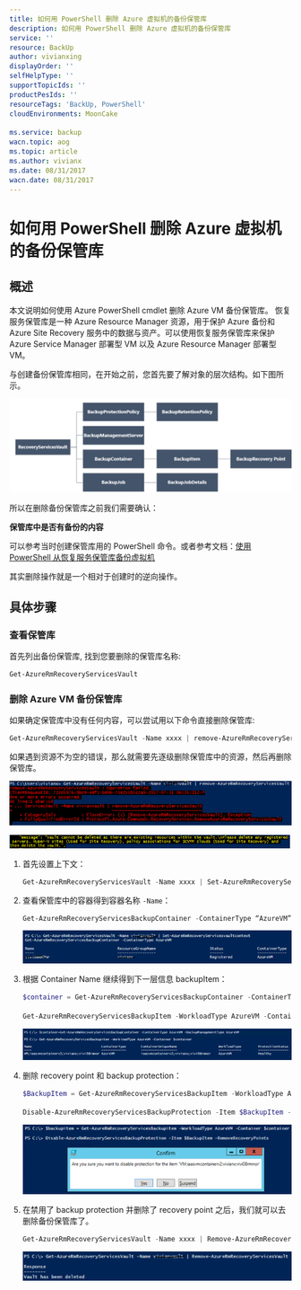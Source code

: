 ```yaml
---
title: 如何用 PowerShell 删除 Azure 虚拟机的备份保管库
description: 如何用 PowerShell 删除 Azure 虚拟机的备份保管库
service: ''
resource: BackUp
author: vivianxing
displayOrder: ''
selfHelpType: ''
supportTopicIds: ''
productPesIds: ''
resourceTags: 'BackUp, PowerShell'
cloudEnvironments: MoonCake

ms.service: backup
wacn.topic: aog
ms.topic: article
ms.author: vivianx
ms.date: 08/31/2017
wacn.date: 08/31/2017
---
```

# 如何用 PowerShell 删除 Azure 虚拟机的备份保管库

## 概述

本文说明如何使用 Azure PowerShell cmdlet 删除 Azure VM 备份保管库。 恢复服务保管库是一种 Azure Resource Manager 资源，用于保护 Azure 备份和 Azure Site Recovery 服务中的数据与资产。可以使用恢复服务保管库来保护 Azure Service Manager 部署型 VM 以及 Azure Resource Manager 部署型 VM。

与创建备份保管库相同，在开始之前，您首先要了解对象的层次结构。如下图所示。

![chart](media/aog-backup-howto-remove-with-powershell/chart.png)

所以在删除备份保管库之前我们需要确认：

**保管库中是否有备份的内容**

可以参考当时创建保管库用的 PowerShell 命令。或者参考文档：[使用 PowerShell 从恢复服务保管库备份虚拟机](https://docs.azure.cn/zh-cn/backup/backup-azure-vms-automation)

其实删除操作就是一个相对于创建时的逆向操作。

## 具体步骤

### 查看保管库

首先列出备份保管库, 找到您要删除的保管库名称:

```PowerShell
Get-AzureRmRecoveryServicesVault
```

### 删除 Azure VM 备份保管库

如果确定保管库中没有任何内容，可以尝试用以下命令直接删除保管库:

```PowerShell
Get-AzureRmRecoveryServicesVault -Name xxxx | remove-AzureRmRecoveryServicesVault
```

如果遇到资源不为空的错误，那么就需要先逐级删除保管库中的资源，然后再删除保管库。

![powershell-1](media/aog-backup-howto-remove-with-powershell/powershell-1.png)

![powershell-2](media/aog-backup-howto-remove-with-powershell/powershell-2.png)

1.	首先设置上下文：

    ```PowerShell
    Get-AzureRmRecoveryServicesVault -Name xxxx | Set-AzureRmRecoveryServicesVaultContext 
    ```

2.	查看保管库中的容器得到容器名称 `-Name`：

    ```PowerShell
    Get-AzureRmRecoveryServicesBackupContainer -ContainerType “AzureVM” 
    ```

    ![powershell-3](media/aog-backup-howto-remove-with-powershell/powershell-3.png)

3.	根据 Container Name 继续得到下一层信息 backupItem：

    ```PowerShell
    $container = Get-AzureRmRecoveryServicesBackupContainer -ContainerType AzureVM -BackupManagementType AzureRM 

    Get-AzureRmRecoveryServicesBackupItem -WorkloadType AzureVM -Container $container 
    ```

    ![powershell-4](media/aog-backup-howto-remove-with-powershell/powershell-4.png)

4.	删除 recovery point 和 backup protection：

    ```PowerShell
    $BackupItem = Get-AzureRmRecoveryServicesBackupItem -WorkloadType AzureVM -Container $container

    Disable-AzureRmRecoveryServicesBackupProtection -Item $BackupItem -RemoveRecoveryPoints
    ```

    ![powershell-5](media/aog-backup-howto-remove-with-powershell/powershell-5.png)

5.	在禁用了 backup protection 并删除了 recovery point 之后，我们就可以去删除备份保管库了。

    ```PowerShell
    Get-AzureRmRecoveryServicesVault -Name xxxx | Remove-AzureRmRecoveryServicesVault 
    ```

    ![powershell-6](media/aog-backup-howto-remove-with-powershell/powershell-6.png)
